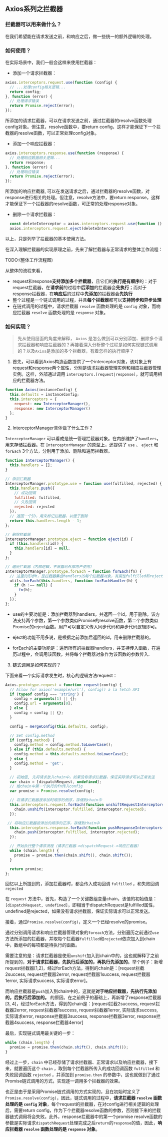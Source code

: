 ## Axios系列之拦截器

### 拦截器可以用来做什么？
在我们希望能在请求发送之前，和响应之后，做一些统一的额外逻辑的处理。

### 如何使用？
在实际场景中，我们一般会这样来使用拦截器：
- 添加一个请求拦截器：

```javascript
axios.interceptors.request.use(function (config) {
  // ...处理config相关逻辑...
  return config;
}, function (error) {
  // 处理请求错误
  return Promise.reject(error);
});
```
所添加的请求拦截器，可以在请求发送之前，通过拦截器的resolve函数处理config对象。但注意，resolve函数中，要return config，这样才能保证下一个拦截器的resolve函数，可以正常处理config对象。

- 添加一个响应拦截器：

```javascript
axios.interceptors.response.use(function (response) {
  // 处理响应数据相关逻辑...
  return response;
}, function (error) {
  // 处理响应错误
  return Promise.reject(error);
});
```
所添加的响应拦截器, 可以在发送请求之后，通过拦截器的resolve函数，对response进行相关的处理。但注意，resolve方法中，要return response，这样才能保证下一个拦截器的resolve函数，可正常的处理response对象。

- 删除一个请求拦截器：

```javaScript
  const deleteInterceptor = axios.interceptors.request.use(function () {/*...*/})
  axios.interceptors.request.eject(deleteInterceptor)
```

以上，只是列举了拦截器的基本使用方法。
   
在深入理解拦截器的实现原理之前，先来了解拦截器与正常请求的整体工作流程：

TODO:(整体工作流程图)

从整体的流程来看，

  - request和response**支持添加多个拦截器**，且它们的**执行是有顺序**的：对于request拦截器，在**请求前**的过程中**后添加**的拦截器会**先执行**；而对于response拦截器，在**响应后**的过程中**先添加**的拦截器会**先执行**
  - 整个过程是一个链式调用的过程，并且**每个拦截器**都可以**支持同步和异步处理**
  - 在链式调用的过程中，请求拦截器 `resolve` 函数处理的是 `config` 对象，而响应拦截器 `resolve` 函数处理的是 `response` 对象。

### 如何实现？

> 先从使用层面的角度来解释， `Axios` 是怎么做到可以分别添加、删除多个请求拦截器和响应拦截器的？再接着深入分析整个过程是如何实现链式调用的？以及`Axios`是添加的多个拦截器，有着怎样的执行顺序？

1. 首先，可以看到Axios构造函数提供了一个interceptor对象，该对象上有request和response两个属性，分别是请求拦截器管理实例和相应拦截器管理实例。这样，外部通过调用
`interceptors.[request|response]`，就可调用相应的拦截器方法。

```javaScript
function Axios(instanceConfig) {
  this.defaults = instanceConfig;
  this.interceptors = {
    request: new InterceptorManager(),
    response: new InterceptorManager()
  };
}
```

2. InterceptorManager具体做了什么工作？
   
  `InterceptorManager` 可以看成是统一管理拦截器对象。在内部维护了`handlers`，
用来存储拦截器。在 `InterceptorManager` 的原型上，还提供了 `use` 、 `eject` 和 `forEach` 3个方法，分别用于添加、删除和遍历拦截器。

```javaScript
function InterceptorManager() {
  this.handlers = [];
}

// 添加拦截器
InterceptorManager.prototype.use = function use(fulfilled, rejected) {
  this.handlers.push({
    // 成功回调
    fulfilled: fulfilled,
    // 失败回调
    rejected: rejected
  });
  // 返回一个ID，用来标记拦截器，以便于删除
  return this.handlers.length - 1;
};

// 删除拦截器
InterceptorManager.prototype.eject = function eject(id) {
  if (this.handlers[id]) {
    this.handlers[id] = null;
  }
};

// 遍历拦截器（内部逻辑，不暴露给外部用户使用）
InterceptorManager.prototype.forEach = function forEach(fn) {
  // 这里的形参h，是拦截器集合handlers的每个拦截器对象，有属性fulfilled和rejected，它是外部通过调用use方法添加拦截器时传入的
  utils.forEach(this.handlers, function forEachHandler(h) {
    if (h !== null) {
      fn(h);
    }
  });
};
```
- use的主要功能是：添加拦截器到handlers，并返回一个id，用于删除。该方法支持两个参数，第一个参数类似Promise的resolve函数，第二个参数类似Promise的reject函数。用户可以自定义传入同步代码和异步代码逻辑即可。

- eject的功能不用多说，是根据之前添加后返回的id，用来删除拦截器的。

- forEach的主要功能是：遍历所有的拦截器handlers，并支持传入函数，在遍历过程中，会调用该函数，并将每个拦截器对象作为该函数的参数传入.

3. 链式调用是如何实现的？
  
  下面来看一个实际请求发生时，核心的逻辑方法request：
   
```javaScript
Axios.prototype.request = function request(config) {
  // Allow for axios('example/url'[, config]) a la fetch API
  if (typeof config === 'string') {
    config = arguments[1] || {};
    config.url = arguments[0];
  } else {
    config = config || {};
  }

  config = mergeConfig(this.defaults, config);

  // Set config.method
  if (config.method) {
    config.method = config.method.toLowerCase();
  } else if (this.defaults.method) {
    config.method = this.defaults.method.toLowerCase();
  } else {
    config.method = 'get';
  }

  // 初始值, 先将请求放入chain中，如果没有请求拦截器，保证实际请求可以正常发送
  var chain = [dispatchRequest, undefined];
  // 给chain中第一个执行的fn传入config
  var promise = Promise.resolve(config);

  // 将请求拦截器按添加时顺序的倒序，存储到chain中
  this.interceptors.request.forEach(function unshiftRequestInterceptors(interceptor) {
    chain.unshift(interceptor.fulfilled, interceptor.rejected);
  });

 // 将响应拦截器按添加的顺序的正序，存储到chain中
  this.interceptors.response.forEach(function pushResponseInterceptors(interceptor) {
    chain.push(interceptor.fulfilled, interceptor.rejected);
  });

  // 开始执行整个请求流程（请求拦截器->dispatchRequest->响应拦截器）
  while (chain.length) {
    promise = promise.then(chain.shift(), chain.shift());
  }

  return promise;
};
```
回忆以上所提到的，添加拦截器时，都会传入成功回调 `fulfilled` ，和失败回调`rejected`

在 `request` 方法中，首先，构造了一个关键数组变量chain，该值的初始值是：`[dispatchRequest, undefined]`，即相当于dispatchRequest是fulfilled属性，
undefined是rejected，如果没有请求拦截器，保证实际请求可以正常发送。

接着，通过`Promise.resolve(config)`，定义一个已经resolve的promise。

通过分别调用请求和响应拦截器管理对象的`foreach`方法，分别遍历之前通过`use`方法所添加的拦截器，并取每个拦截器`fulfilled`和`rejected`依次加入到chain中，数组中的每项都是待执行的函数。

需要注意的是：请求拦截器是使用`unshift`加入到chain中的，这也就解释了之前所提到的，**对于请求拦截器，先执行后添加的，再执行先添加的**。举个例子：新增request拦截器[1,2]，经过forEach方法，得到的chain是：[request拦截2success, request拦截器2error, request拦截器1success, request拦截器1error, 实际请求success, 实际请求error]。

而响应拦截器是`push`加入到chain中的，这就是**对于响应拦截器，先执行先添加的，后执行后添加的。** 的原因。在之前例子的基础上，再新增了response拦截器[3, 4]，经过forEach方法，得到的chain是：[request拦截2success, request拦截器2error, request拦截器1success, request拦截器1error, 实际请求success, 实际请求error, response拦截器3success, response拦截器3error, response拦截器4success, response拦截器4error]

最后，实现链式调用最关键的一步：
```javaScript
while (chain.length) {
  promise = promise.then(chain.shift(), chain.shift());
}
```
经过上一步，`chain` 中已经存储了请求拦截器、正常请求以及响应拦截器，接下来，就要遍历这个 `chain` ，取到每个拦截器所传入的成功回调函数 `fulfilled` 和失败回调函数 `rejected` ，并添加到 `promise.then` 的参数中，这也就做到了通过Promise链式调用的方式，实现逐一调用多个拦截器的效果。

也正是由于是采用Promise链式调用的方式实现的，且在初始时定义了`Promise.resolve(config)`，因此，链式调用的过程中，**请求拦截器 `resolve` 函数处理的是 `config` 对象**，每个request的拦截器，在对config进行相关逻辑的处理后，需要return config，作为下个拦截器resolve函数的参数，否则接下来的拦截器链式调用将会失败。此外，response拦截器中的第一个promise resolve函数的参数是实际请求`dispatchRequest`处理完成之后`return`的`response`的值，因此，**响应拦截器 `resolve` 函数处理的是 `response` 对象**。


<!-- TODO： resolve 和 rejected的校验-->





